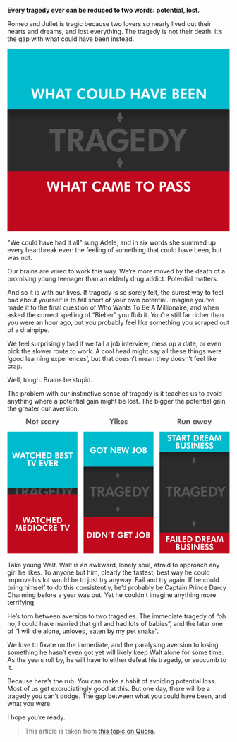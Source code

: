 **Every tragedy ever can be reduced to two words: potential, lost.**

Romeo and Juliet is tragic because two lovers so nearly lived out their hearts and dreams, and lost everything. The tragedy is not their death: it’s the gap with what could have been instead.

![img](../images/dream-tomorrow-tragedy.png)

"We could have had it all" sung Adele, and in six words she summed up every heartbreak ever: the feeling of something that could have been, but was not.

Our brains are wired to work this way. We’re more moved by the death of a promising young teenager than an elderly drug addict. Potential matters.

And so it is with our lives. If tragedy is so sorely felt, the surest way to feel bad about yourself is to fall short of your own potential. Imagine you’ve made it to the final question of Who Wants To Be A Millionaire, and when asked the correct spelling of “Bieber” you flub it. You’re still far richer than you were an hour ago, but you probably feel like something you scraped out of a drainpipe.

We feel surprisingly bad if we fail a job interview, mess up a date, or even pick the slower route to work. A cool head might say all these things were ‘good learning experiences’, but that doesn’t mean they doesn’t feel like crap.

Well, tough. Brains be stupid.

The problem with our instinctive sense of tragedy is it teaches us to avoid anything where a potential gain might be lost. The bigger the potential gain, the greater our aversion:

![img](../images/dream-tomorrow-aversion.png)

Take young Walt. Walt is an awkward, lonely soul, afraid to approach any girl he likes. To anyone but him, clearly the fastest, best way he could improve his lot would be to just try anyway. Fail and try again. If he could bring himself to do this consistently, he’d probably be Captain Prince Darcy Charming before a year was out. Yet he couldn’t imagine anything more terrifying.

He’s torn between aversion to two tragedies. The immediate tragedy of “oh no, I could have married that girl and had lots of babies”, and the later one of “I will die alone, unloved, eaten by my pet snake”.

We love to fixate on the immediate, and the paralysing aversion to losing something he hasn’t even got yet will likely keep Walt alone for some time.  As the years roll by, he will have to either defeat his tragedy, or succumb to it.

Because here’s the rub. You can make a habit of avoiding potential loss. Most of us get excruciatingly good at this. But one day, there will be a tragedy you can’t dodge. The gap between what you could have been, and what you were.

I hope you’re ready.

> This article is taken from [this topic on Quora](http://abetterlife.quora.com/You-will-still-be-here-tomorrow-but-your-dreams-may-not).
